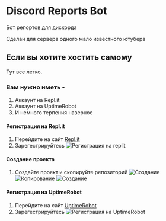 # Discord Reports Bot
Бот репортов для дискорда

Сделан для сервера одного мало известного ютубера

## Если вы хотите хостить самому
Тут все легко.

### Вам нужно иметь -
1. Аккаунт на Repl.it
2. Аккаунт на UptimeRobot
3. И немного терпения наверное

#### Регистрация на Repl.it
1. Перейдите на сайт [Repl.it](repl.it) 
2. Зарегестрируйтесь
![Регистрация на replit](https://user-images.githubusercontent.com/83116565/161439691-ff996359-0d1e-4d9c-909b-e025fa720c8c.png)

#### Создание проекта
1. Создайте проект и скопируйте репозиторий
![Создание](https://user-images.githubusercontent.com/83116565/161441190-4876a6d7-d224-4b74-9cfc-bc4367d58a11.png)
![Копирование](https://user-images.githubusercontent.com/83116565/161441191-fe42cead-ba33-4a31-a9df-019aab5bffb0.png)
![Создание](https://user-images.githubusercontent.com/83116565/161441195-4c82977f-7bfe-4ddd-86c4-fd360fd99c3f.png)


#### Регистрация на UptimeRobot

1. Перейдите на сайт [UptimeRobot](uptimerobot.com)
2. Зарегестрируйтесь
![Регистрация на UptimeRobot](https://user-images.githubusercontent.com/83116565/161440013-003e0ae3-8aca-4590-89ff-9fd2671fe4e5.png)
